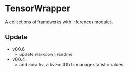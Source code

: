 
# TensorWrapper
A collections of frameworks with inferences modules.

## Update
- v0.0.6
  - update markdown readme
- v0.0.4
  - add `data.kv`, a kv FastDb to manage statistic values.
